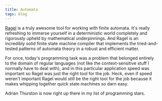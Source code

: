 ```yaml
---
title: Automata
tags: blog
---
```


[Ragel](http://www.wincent.com/knowledge-base/Ragel) is a truly awesome tool for working with finite automata. It's really refreshing to immerse yourself in a deterministic world completely and rigorously upheld by mathematical underpinnings. And Ragel is an incredibly solid finite state machine compiler that implements the tried-and-tested patterns of automata theory in a robust and efficient matter.

For once, today's programming task was a problem that belonged entirely to the domain of regular languages (not like the context-sensitive stuff I normally have to deal with), and in this particular application speed was important so Ragel was just the right tool for the job. Heck, even if speed weren't important Ragel would _still_ be the right tool for the job because it makes whipping together quick state machines so darn easy.

Adrian Thurston is now right up there in my list of programming stars.
